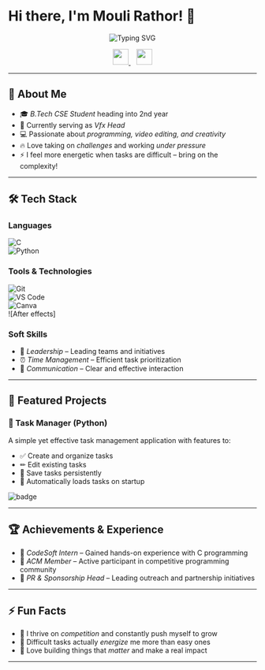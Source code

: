 # Hi there, I'm Mouli Rathor! 👋

<p align="center">
  <img src="https://readme-typing-svg.herokuapp.com?font=Fira+Code&weight=500&size=24&pause=1000&color=36BCF7&center=true&vCenter=true&width=600&lines=B.Tech+CSE+Student;Former+CodeSoft+Intern;PR+%26+Sponsorship+Head;Passionate+Programmer;Problem+Solver" alt="Typing SVG" />
</p>

<p align="center">
  <a href="https://www.instagram.com/krish_mishra_7/profilecard/?igsh=eHR5bG8waDFhb21u" target="_blank">
    <img src="https://img.shields.io/badge/Instagram-%23E4405F.svg?&style=for-the-badge&logo=instagram&logoColor=white" height="32px"/>
  </a>
  &nbsp;&nbsp;
  <a href="https://www.linkedin.com/in/krish-mishra-45933a306?utm_source=share&utm_campaign=share_via&utm_content=profile&utm_medium=android_app" target="_blank">
    <img src="https://img.shields.io/badge/LinkedIn-%230077B5.svg?&style=for-the-badge&logo=linkedin&logoColor=white" height="32px"/>
  </a>
</p>

---

## 🚀 About Me

- 🎓 *B.Tech CSE Student* heading into 2nd year  
- 🎯 Currently serving as *Vfx Head*  
- 💻 Passionate about *programming, video editing, and creativity*  
- 🔥 Love taking on *challenges* and working *under pressure*  
- ⚡ I feel more energetic when tasks are difficult – bring on the complexity!

---

## 🛠 Tech Stack

### Languages  
![C](https://img.shields.io/badge/C-00599C?style=for-the-badge&logo=c&logoColor=white)  
![Python](https://img.shields.io/badge/Python-3776AB?style=for-the-badge&logo=python&logoColor=white)  

### Tools & Technologies  
![Git](https://img.shields.io/badge/Git-F05032?style=for-the-badge&logo=git&logoColor=white)  
![VS Code](https://img.shields.io/badge/VS%20Code-007ACC?style=for-the-badge&logo=visual-studio-code&logoColor=white)  
![Canva](https://img.shields.io/badge/Canva-00C4CC?style=for-the-badge&logo=canva&logoColor=white)  
![After effects]
### Soft Skills  
- 🎯 *Leadership* – Leading teams and initiatives  
- ⏰ *Time Management* – Efficient task prioritization  
- 💬 *Communication* – Clear and effective interaction  

---

## 📂 Featured Projects

### 📌 Task Manager (Python)
A simple yet effective task management application with features to:
- ✅ Create and organize tasks  
- ✏ Edit existing tasks  
- 📐 Save tasks persistently  
- 🔄 Automatically loads tasks on startup  

![badge](https://img.shields.io/badge/🚀-More_Projects_Coming_Soon-orange?style=for-the-badge)

---

## 🏆 Achievements & Experience

- 🏢 *CodeSoft Intern* – Gained hands-on experience with C programming  
- 👥 *ACM Member* – Active participant in competitive programming community  
- 📢 *PR & Sponsorship Head* – Leading outreach and partnership initiatives  

---

## ⚡ Fun Facts

- 🔋 I thrive on *competition* and constantly push myself to grow  
- 💪 Difficult tasks actually *energize* me more than easy ones  
- 🏧 Love building things that *matter* and make a real impact  


---



<!--
**MouliRathor/MouliRathor** is a ✨ _special_ ✨ repository because its `README.md` (this file) appears on your GitHub profile.

Here are some ideas to get you started:

- 🔭 I’m currently working on ...
- 🌱 I’m currently learning ...
- 👯 I’m looking to collaborate on ...
- 🤔 I’m looking for help with ...
- 💬 Ask me about ...
- 📫 How to reach me: ...
- 😄 Pronouns: ...
- ⚡ Fun fact: ...
-->
